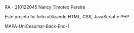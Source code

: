 RA - 210122045
Nancy Timoteo Pereira

Este projeto foi feito utilizando HTML, CSS, JavaScript e PHP

MAPA-UniCesumar-Back-End-1
